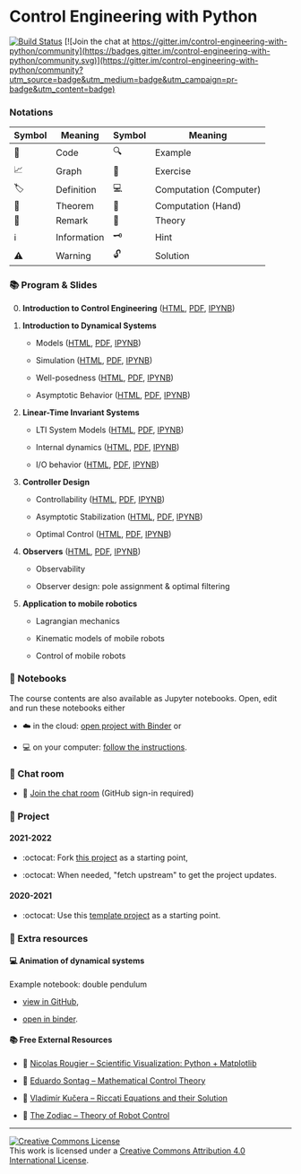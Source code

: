 # Control Engineering with Python

[![Build Status](https://github.com/boisgera/control-engineering-with-python/workflows/build/badge.svg)](https://github.com/boisgera/control-engineering-with-python/actions) [![Join the chat at https://gitter.im/control-engineering-with-python/community](https://badges.gitter.im/control-engineering-with-python/community.svg)](https://gitter.im/control-engineering-with-python/community?utm_source=badge&utm_medium=badge&utm_campaign=pr-badge&utm_content=badge)

### Notations

| Symbol | Meaning     | Symbol | Meaning                |
| ------ | ----------- | ------ | ---------------------- |
| 🐍     | Code        | 🔍     | Example                |
| 📈     | Graph       | 🧩     | Exercise               |
| 🏷️     | Definition  | 💻     | Computation (Computer) |
| 💎     | Theorem     | 🧮     | Computation (Hand)     |
| 📝     | Remark      | 🧠     | Theory                 |
| ℹ️     | Information | 🗝️     | Hint                   |
| ⚠️     | Warning     | 🔓     | Solution               |

### :books: Program & Slides

0.  **Introduction to Control Engineering** 
    ([HTML](https://boisgera.github.io/control-engineering-with-python/intro.html),
    [PDF](https://boisgera.github.io/control-engineering-with-python/intro.pdf),
    [IPYNB](https://mybinder.org/v2/gh/boisgera/control-engineering-with-python/gh-pages?filepath=intro.ipynb))

1.  **Introduction to Dynamical Systems**

    - Models ([HTML](https://boisgera.github.io/control-engineering-with-python/models.html),
      [PDF](https://boisgera.github.io/control-engineering-with-python/models.pdf),
      [IPYNB](https://mybinder.org/v2/gh/boisgera/control-engineering-with-python/gh-pages?filepath=models.ipynb))

    - Simulation ([HTML](https://boisgera.github.io/control-engineering-with-python/simulation.html),
      [PDF](https://boisgera.github.io/control-engineering-with-python/simulation.pdf),
      [IPYNB](https://mybinder.org/v2/gh/boisgera/control-engineering-with-python/gh-pages?filepath=simulation.ipynb))

    - Well-posedness ([HTML](https://boisgera.github.io/control-engineering-with-python/well-posedness.html),
      [PDF](https://boisgera.github.io/control-engineering-with-python/well-posedness.pdf),
      [IPYNB](https://mybinder.org/v2/gh/boisgera/control-engineering-with-python/gh-pages?filepath=well-posedness.ipynb))

    - Asymptotic Behavior ([HTML](https://boisgera.github.io/control-engineering-with-python/asymptotic.html),
      [PDF](https://boisgera.github.io/control-engineering-with-python/asymptotic.pdf),
      [IPYNB](https://mybinder.org/v2/gh/boisgera/control-engineering-with-python/gh-pages?filepath=asymptotic.ipynb))

2.  **Linear-Time Invariant Systems**

    - LTI System Models ([HTML](https://boisgera.github.io/control-engineering-with-python/LTI-models.html),
      [PDF](https://boisgera.github.io/control-engineering-with-python/LTI-models.pdf),
      [IPYNB](https://mybinder.org/v2/gh/boisgera/control-engineering-with-python/gh-pages?filepath=LTI-models.ipynb))

    - Internal dynamics ([HTML](https://boisgera.github.io/control-engineering-with-python/internal-dynamics.html),
      [PDF](https://boisgera.github.io/control-engineering-with-python/internal-dynamics.pdf),
      [IPYNB](https://mybinder.org/v2/gh/boisgera/control-engineering-with-python/gh-pages?filepath=IO-dynamics.ipynb))

    - I/O behavior ([HTML](https://boisgera.github.io/control-engineering-with-python/IO-dynamics.html),
      [PDF](https://boisgera.github.io/control-engineering-with-python/IO-dynamics.pdf),
      [IPYNB](https://mybinder.org/v2/gh/boisgera/control-engineering-with-python/gh-pages?filepath=IO-dynamics.ipynb))

3.  **Controller Design**

    - Controllability ([HTML](https://boisgera.github.io/control-engineering-with-python/controllability.html),
      [PDF](https://boisgera.github.io/control-engineering-with-python/controllability.pdf),
      [IPYNB](https://mybinder.org/v2/gh/boisgera/control-engineering-with-python/gh-pages?filepath=controllability.ipynb))

    - Asymptotic Stabilization ([HTML](https://boisgera.github.io/control-engineering-with-python/asymptotic-stabilization.html),
      [PDF](https://boisgera.github.io/control-engineering-with-python/asymptotic-stabilization.pdf),
      [IPYNB](https://mybinder.org/v2/gh/boisgera/control-engineering-with-python/gh-pages?filepath=asymptotic-stabilization.ipynb))

    - Optimal Control ([HTML](https://boisgera.github.io/control-engineering-with-python/optimal-control.html),
      [PDF](https://boisgera.github.io/control-engineering-with-python/optimal-control.pdf),
      [IPYNB](https://mybinder.org/v2/gh/boisgera/control-engineering-with-python/gh-pages?filepath=optimal-control.ipynb))

4.  **Observers**
    ([HTML](https://boisgera.github.io/control-engineering-with-python/observers.html),
    [PDF](https://boisgera.github.io/control-engineering-with-python/observers.pdf),
    [IPYNB](https://mybinder.org/v2/gh/boisgera/control-engineering-with-python/gh-pages?filepath=observers.ipynb))

    - Observability 

    - Observer design: pole assignment & optimal filtering 

5.  **Application to mobile robotics** 

    - Lagrangian mechanics

    - Kinematic models of mobile robots

    - Control of mobile robots

### :notebook: Notebooks

The course contents are also available as Jupyter notebooks.
Open, edit and run these notebooks either

- :cloud: in the cloud: [open project with Binder][ceip-binder] or

- :computer: on your computer: [follow the instructions](install.md).

[ceip-binder]: https://mybinder.org/v2/gh/boisgera/control-engineering-with-python/gh-pages

### :speech_balloon: Chat room

- :speech_balloon: [Join the chat room](https://gitter.im/control-engineering-with-python/community?utm_source=badge&utm_medium=badge&utm_campaign=pr-badge&utm_content=badge) (GitHub sign-in required)

### :rocket: Project

#### 2021-2022

- :octocat: Fork [this project](https://github.com/boisgera/control-engineering-with-python-project-2021-2022) as a starting point,

- :octocat: When needed, "fetch upstream" to get the project updates.

#### 2020-2021

- :octocat: Use this [template project](https://github.com/boisgera/control-engineering-with-python-project) as a starting point.

### :tada: Extra resources

#### :computer: Animation of dynamical systems

Example notebook: double pendulum

- [view in GitHub](https://github.com/boisgera/control-engineering-with-python/blob/master/examples/animation.ipynb),

- [open in binder](https://mybinder.org/v2/gh/boisgera/control-engineering-with-python/gh-pages?filepath=examples/animation.ipynb).

#### :books: Free External Resources

- :book: [Nicolas Rougier – Scientific Visualization: Python + Matplotlib](https://hal.inria.fr/hal-03427242/document)
- :book: [Eduardo Sontag – Mathematical Control Theory](http://www.sontaglab.org/FTPDIR/sontag_mathematical_control_theory_springer98.pdf)

- :book: [Vladimír Kučera – Riccati Equations and their Solution](http://library.utia.cas.cz/separaty/2011/TR/kucera-0436431.pdf)

- :book: [The Zodiac – Theory of Robot Control](http://www.gipsa-lab.grenoble-inp.fr/~carlos.canudas-de-wit/publications/Theory_of_robot_control.pdf)

---

<a rel="license" href="http://creativecommons.org/licenses/by/4.0/"><img alt="Creative Commons License" style="border-width:0" src="https://i.creativecommons.org/l/by/4.0/88x31.png" /></a><br />This work is licensed under a <a rel="license" href="http://creativecommons.org/licenses/by/4.0/">Creative Commons Attribution 4.0 International License</a>.
